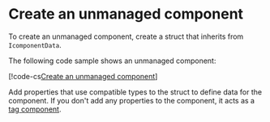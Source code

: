 # Create an unmanaged component

To create an unmanaged component, create a struct that inherits from `IcomponentData`.

The following code sample shows an unmanaged component:

[!code-cs[Create an unmanaged component](../DocCodeSamples.Tests/CreateComponentExamples.cs#unmanaged)]


Add properties that use compatible types to the struct to define data for the component. If you don't add any properties to the component, it acts as a [tag component](components-managed.md).